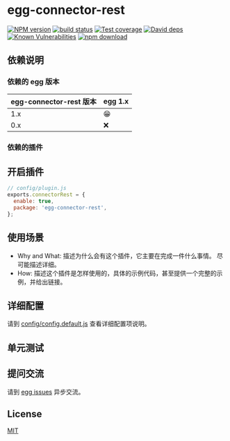 # egg-connector-rest

[![NPM version][npm-image]][npm-url]
[![build status][travis-image]][travis-url]
[![Test coverage][codecov-image]][codecov-url]
[![David deps][david-image]][david-url]
[![Known Vulnerabilities][snyk-image]][snyk-url]
[![npm download][download-image]][download-url]

[npm-image]: https://img.shields.io/npm/v/egg-connector-rest.svg?style=flat-square
[npm-url]: https://npmjs.org/package/egg-connector-rest
[travis-image]: https://img.shields.io/travis/eggjs/egg-connector-rest.svg?style=flat-square
[travis-url]: https://travis-ci.org/eggjs/egg-connector-rest
[codecov-image]: https://img.shields.io/codecov/c/github/eggjs/egg-connector-rest.svg?style=flat-square
[codecov-url]: https://codecov.io/github/eggjs/egg-connector-rest?branch=master
[david-image]: https://img.shields.io/david/eggjs/egg-connector-rest.svg?style=flat-square
[david-url]: https://david-dm.org/eggjs/egg-connector-rest
[snyk-image]: https://snyk.io/test/npm/egg-connector-rest/badge.svg?style=flat-square
[snyk-url]: https://snyk.io/test/npm/egg-connector-rest
[download-image]: https://img.shields.io/npm/dm/egg-connector-rest.svg?style=flat-square
[download-url]: https://npmjs.org/package/egg-connector-rest

<!--
Description here.
-->

## 依赖说明

### 依赖的 egg 版本

egg-connector-rest 版本 | egg 1.x
--- | ---
1.x | 😁
0.x | ❌

### 依赖的插件
<!--

如果有依赖其它插件，请在这里特别说明。如

- security
- multipart

-->

## 开启插件

```js
// config/plugin.js
exports.connectorRest = {
  enable: true,
  package: 'egg-connector-rest',
};
```

## 使用场景

- Why and What: 描述为什么会有这个插件，它主要在完成一件什么事情。
尽可能描述详细。
- How: 描述这个插件是怎样使用的，具体的示例代码，甚至提供一个完整的示例，并给出链接。

## 详细配置

请到 [config/config.default.js](config/config.default.js) 查看详细配置项说明。

## 单元测试

<!-- 描述如何在单元测试中使用此插件，例如 schedule 如何触发。无则省略。-->

## 提问交流

请到 [egg issues](https://github.com/eggjs/egg/issues) 异步交流。

## License

[MIT](LICENSE)
